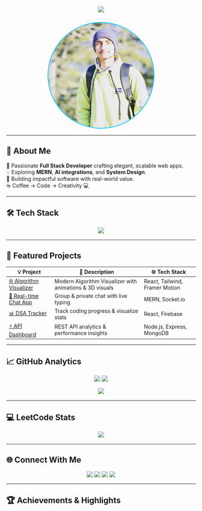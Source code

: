 <!-- HEADER -->
<h1 align="center">
  <img src="https://readme-typing-svg.herokuapp.com?font=Fira+Code&weight=500&size=30&pause=1000&color=00C3FF&center=true&vCenter=true&width=600&lines=Hey+👋+I'm+Vansh+Slathia!;Full+Stack+Developer+%F0%9F%9A%80;Building+AI-Integrated+Web+Apps;Code.+Create.+Innovate.">
</h1>

<p align="center">
  <img src="https://github.com/vanshslathia/vanshslathia/blob/main/vanshpicturegit.jpg" width="280" style="border-radius: 50%; border: 2px solid #00C3FF;" alt="Profile Banner"/>
</p>

---

## 🧠 About Me  
🚀 Passionate **Full Stack Developer** crafting elegant, scalable web apps.  
💡 Exploring **MERN**, **AI integrations**, and **System Design**.  
🎯 Building impactful software with real-world value.  
☕ Coffee → Code → Creativity 💻  

---

## 🛠️ Tech Stack
<p align="center">
  <img src="https://skillicons.dev/icons?i=cpp,python,js,react,nodejs,express,mongodb,html,css,git,github,vscode,figma&perline=7" />
</p>

---

## 🚀 Featured Projects  
| 💡 Project | 🧩 Description | ⚙️ Tech Stack |
|-------------|----------------|--------------|
| [🌐 Algorithm Visualizer]([https://github.com/vanshslathia/portfolio](https://github.com/vanshslathia/ALGO-VISUALIZER)) | Modern Algorithm Visualizer with animations & 3D visuals | React, Tailwind, Framer Motion |
| [💬 Real-time Chat App](https://github.com/vanshslathia/chatapp) | Group & private chat with live typing | MERN, Socket.io |
| [📊 DSA Tracker](https://github.com/vanshslathia/dsa-tracker) | Track coding progress & visualize stats | React, Firebase |
| [⚡ API Dashboard](https://github.com/vanshslathia/api-dashboard) | REST API analytics & performance insights | Node.js, Express, MongoDB |

---

## 📈 GitHub Analytics
<p align="center">
  <img src="https://github-readme-stats.vercel.app/api?username=vanshslathia&show_icons=true&theme=react&hide_border=true&bg_color=0D1117&title_color=00C3FF&icon_color=00C3FF" height="165"/>
  <img src="https://github-readme-streak-stats.herokuapp.com?user=vanshslathia&theme=react&hide_border=true&ring=00C3FF&fire=00C3FF&currStreakLabel=00C3FF" height="165"/>
</p>

<p align="center">
  <img src="https://github-readme-activity-graph.vercel.app/graph?username=vanshslathia&theme=react-dark&hide_border=true&bg_color=0D1117&line=00C3FF&point=FFFFFF"/>
</p>

---

## 💻 LeetCode Stats  
<p align="center">
  <img src="https://leetcard.jacoblin.cool/vanshslathia?theme=dark&font=Nunito&ext=heatmap" width="450"/>
</p>

---

## 🌐 Connect With Me  
<p align="center">
  <a href="https://www.linkedin.com/in/vansh-slathia/" target="_blank"><img src="https://img.shields.io/badge/LinkedIn-0077B5?style=for-the-badge&logo=linkedin&logoColor=white"/></a>
  <a href="https://leetcode.com/u/slathia2005/" target="_blank"><img src="https://img.shields.io/badge/LeetCode-FFA116?style=for-the-badge&logo=leetcode&logoColor=white"/></a>
  <a href="mailto:vanshslathia@gmail.com"><img src="https://img.shields.io/badge/Gmail-EA4335?style=for-the-badge&logo=gmail&logoColor=white"/></a>
  <a href="https://vanshslathia.vercel.app" target="_blank"><img src="https://img.shields.io/badge/Portfolio-000000?style=for-the-badge&logo=About.me&logoColor=white"/></a>
</p>

---

## 🏆 Achievements & Highlights

